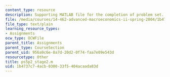 ```yaml
---
content_type: resource
description: Supporting MATLAB file for the completion of problem set.
file: /media/courses/14-462-advanced-macroeconomics-ii-spring-2004/1b4737c74acb030033f5404acaada83d_ps5p2_stage2.m
file_type: text/plain
learning_resource_types:
- Assignments
ocw_type: OCWFile
parent_title: Assignments
parent_type: CourseSection
parent_uid: 956a9c6e-8a7d-20d2-0f74-faa7e09e543d
resourcetype: Other
title: ps5p2_stage2.m
uid: 1b4737c7-4acb-0300-33f5-404acaada83d
---
```


